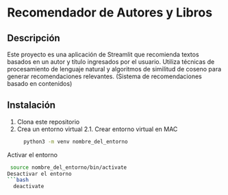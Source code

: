 # Recomendador de Autores y Libros

## Descripción

Este proyecto es una aplicación de Streamlit que recomienda textos basados en un autor y título ingresados por el usuario. Utiliza técnicas de procesamiento de lenguaje natural y algoritmos de similitud de coseno para generar recomendaciones relevantes. (Sistema de recomendaciones basado en contenidos)

## Instalación

1. Clona este repositorio
2. Crea un entorno virtual
2.1. Crear entorno virtual en MAC
   ```bash
     python3 -m venv nombre_del_entorno
  Activar el entorno
   ```bash
    source nombre_del_entorno/bin/activate
  Desactivar el entorno
   ```bash
     deactivate

